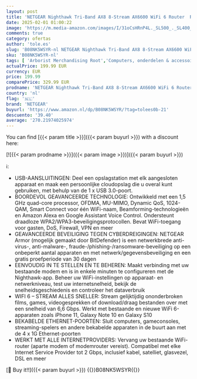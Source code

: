 ```yaml
---
layout: post
title: 'NETGEAR Nighthawk Tri-Band AX8 8-Stream AX6600 WiFi 6 Router  RAX70 '
date: 2025-02-01 01:00:22
image: 'https://m.media-amazon.com/images/I/31oCsHRnP4L._SL500_._SL400_.jpg'
comments: true
category: ofertas
author: 'tole.es'
slug: 'B08NK5WSYR-nl NETGEAR Nighthawk Tri-Band AX8 8-Stream AX6600 WiFi 6...'
sku: 'B08NK5WSYR-nl'
tags: [ 'Arborist Merchandising Root','Computers, onderdelen & accessoires','Elektronica','Netwerkapparaten','Routers','Self Service','Special Features Stores','be0c145d-645e-47ab-b638-53e8112e3d67_0','be0c145d-645e-47ab-b638-53e8112e3d67_5201','netgear','🇳🇱', ]
actualPrice: 199.99 EUR
currency: EUR
price: 199.99
comparePrice: 329.99 EUR
prodname: 'NETGEAR Nighthawk Tri-Band AX8 8-Stream AX6600 WiFi 6 Router  RAX70 '
country: 'nl'
flag: '🇳🇱'
brand: 'NETGEAR'
buyurl: 'https://www.amazon.nl/dp/B08NK5WSYR/?tag=tolees0b-21'
descuento: '39.40'
average: '270.21974025974'
---
```


You can find [{{< param title >}}]({{< param buyurl >}}) with a discount here:

[![{{< param prodname >}}]({{< param image >}})]({{< param buyurl >}})

ℹ️:

- USB-AANSLUITINGEN: Deel een opslagstation met elk aangesloten apparaat en maak een persoonlijke cloudopslag die u overal kunt gebruiken, met behulp van de 1 x USB 3.0-poort.
- BOORDEVOL GEAVANCEERDE TECHNOLOGIE: Ontwikkeld met een 1,5 GHz quad-core processor, OFDMA, MU-MIMO, Dynamic QoS, 1024-QAM, Smart Connect voor één WiFi-naam, Beamforming-technologieën en Amazon Alexa en Google Assistant Voice Control. Ondersteunt draadloze WPA2/WPA3-beveiligingsprotocollen. Bevat WiFi-toegang voor gasten, DoS, Firewall, VPN en meer
- GEAVANCEERDE BEVEILIGING TEGEN CYBERDREIGINGEN: NETGEAR Armor (mogelijk gemaakt door BitDefender) is een netwerkbrede anti-virus-, anti-malware-, fraude-/phishing-/ransomware-beveiliging op een onbeperkt aantal apparaten en met netwerk/gegevensbeveiliging en een gratis proefperiode van 30 dagen
- EENVOUDIG IN TE STELLEN EN TE BEHEREN: Maakt verbinding met uw bestaande modem en is in enkele minuten te configureren met de Nighthawk-app. Beheer uw WiFi-instellingen op apparaat- en netwerkniveau, test uw internetsnelheid, bekijk de snelheidsgeschiedenis en controleer het dataverbruik
- WIFI 6 – STREAM ALLES SNELLER: Stream gelijktijdig ononderbroken films, games, videogesprekken of download/draag bestanden over met een snelheid van 6,6 Gbps. Werkt met bestaande en nieuwe WiFi 6-apparaten zoals iPhone 11, Galaxy Note 10 en Galaxy S10
- BEKABELDE ETHERNET-POORTEN: Sluit computers, gameconsoles, streaming-spelers en andere bekabelde apparaten in de buurt aan met de 4 x 1G Ethernet-poorten
- WERKT MET ALLE INTERNETPROVIDERS: Vervang uw bestaande WiFi-router (aparte modem of modemrouter vereist). Compatibel met elke Internet Service Provider tot 2 Gbps, inclusief kabel, satelliet, glasvezel, DSL en meer

[🛒 Buy it!!]({{< param buyurl >}})
{{<world>}}B08NK5WSYR{{</world>}}
